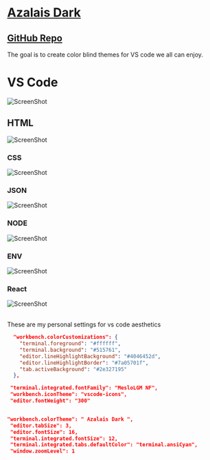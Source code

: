 # [Azalais Dark](https://marketplace.visualstudio.com/items?itemName=ChristopherAlphonse.azalais-dark-theme)

## [GitHub Repo](https://github.com/ChristopherAlphonse/azalais-dark-)

The goal is to create color blind themes for VS code we all can enjoy.

# VS Code

![ScreenShot](https://res.cloudinary.com/img-api-pager-2/image/upload/v1666929618/Aza%20Theme/fs_fer76p.jpg)

## HTML

![ScreenShot](https://res.cloudinary.com/img-api-pager-2/image/upload/v1666924817/Aza%20Theme/Html_j3oumm_3a0235.png)

### CSS

![ScreenShot](https://res.cloudinary.com/img-api-pager-2/image/upload/v1666924781/Aza%20Theme/css_wrwqrp_8e878e.png)

### JSON

![ScreenShot](https://res.cloudinary.com/img-api-pager-2/image/upload/v1666924707/Aza%20Theme/json_dmbqg8_854cbc.png)

### NODE

![ScreenShot](https://res.cloudinary.com/img-api-pager-2/image/upload/v1666924733/Aza%20Theme/server_code_afv5se_495f61.png)

### ENV

![ScreenShot](https://res.cloudinary.com/img-api-pager-2/image/upload/v1666924684/Aza%20Theme/env_nnxzix_96609d.png)

### React

![ScreenShot](https://res.cloudinary.com/img-api-pager-2/image/upload/v1666924640/Aza%20Theme/React_rhxatn_b6a950.png)

<br>
These are my personal settings for vs code aesthetics
<br>

```json
  "workbench.colorCustomizations": {
    "terminal.foreground": "#ffffff",
    "terminal.background": "#515761",
    "editor.lineHighlightBackground": "#4046452d",
    "editor.lineHighlightBorder": "#7a05701f",
    "tab.activeBackground": "#2e327195"
  },

```

```json
 "terminal.integrated.fontFamily": "MesloLGM NF",
 "workbench.iconTheme": "vscode-icons",
 "editor.fontWeight": "300"
```

```json

"workbench.colorTheme": " Azalais Dark ",
 "editor.tabSize": 3,
 "editor.fontSize": 16,
 "terminal.integrated.fontSize": 12,
 "terminal.integrated.tabs.defaultColor": "terminal.ansiCyan",
 "window.zoomLevel": 1
```

